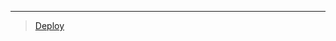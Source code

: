 
***

> [Deploy](https://dashboard.heroku.com/new?template=https://github.com/ravindu01manoj/Deploy-Sew-l)
